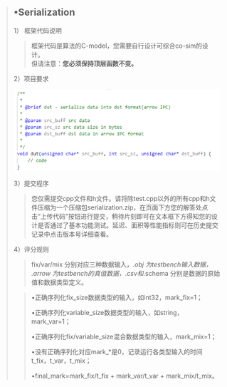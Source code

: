 
  >
  >## •Serialization
  >
  >  1）	框架代码说明
  >
  >  >框架代码是算法的C-model，您需要自行设计可综合co-sim的设计。  
  >  >但请注意：**您必须保持顶层函数不变。**
  >
  >  2）项目要求  
  >
  >![image-20220331102725649](../assets/2.png)
  >
  >  >
  > 
  > 3）提交程序
  > 
  >  >您仅需提交cpp文件和h文件。请将除test.cpp以外的所有cpp和h文件压缩为一个压缩包serialization.zip，在页面下方您的解答处点击“上传代码”按钮进行提交，稍待片刻即可在文本框下方得知您的设计是否通过了基本功能测试。延迟、面积等性能指标则可在历史提交记录中点击版本号详细查看。
  > 
  > 4）评分规则
  > 
  >  >fix/var/mix 分别对应三种数据输入，*.obj 为testbench输入数据， *.arrow 为testbench的真值数据，*.csv和*.schema 分别是数据的原始值和数据类型定义。
  > 
  >  >•正确序列化fix_size数据类型的输入，如int32，mark_fix=1；
  > >
  >   >•正确序列化variable_size数据类型的输入，如string，mark_var=1；
  > >
  >  >•正确序列化fix/variable_size混合数据类型的输入，mark_mix=1；
  > >
  >   >•没有正确序列化对应mark_*是0，记录运行各类型输入的时间 t_fix，t_var，t_mix；
  > >
  >  >•final_mark=mark_fix/t_fix + mark_var/t_var + mark_mix/t_mix。
